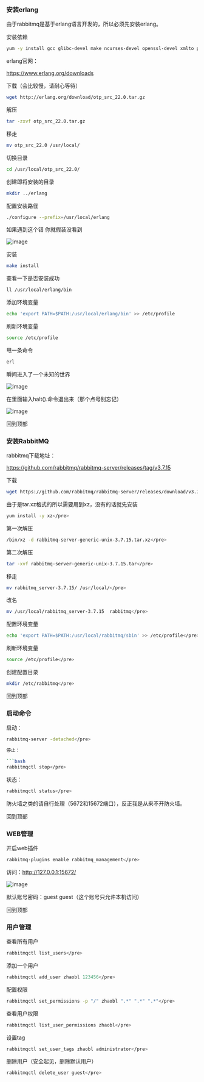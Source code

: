 ### 安装erlang

由于rabbitmq是基于erlang语言开发的，所以必须先安装erlang。

安装依赖
```bash
yum -y install gcc glibc-devel make ncurses-devel openssl-devel xmlto perl wget gtk2-devel binutils-devel
```
erlang官网：

https://www.erlang.org/downloads

下载（会比较慢，请耐心等待）

```bash
wget http://erlang.org/download/otp_src_22.0.tar.gz
```

解压

```bash
tar -zxvf otp_src_22.0.tar.gz
```

移走

```bash
mv otp_src_22.0 /usr/local/
```

切换目录

```bash
cd /usr/local/otp_src_22.0/
```

创建即将安装的目录

```bash
mkdir ../erlang
```

配置安装路径

```bash
./configure --prefix=/usr/local/erlang
```

如果遇到这个错 你就假装没看到

![image](https://upload-images.jianshu.io/upload_images/11646428-e4e90906c6c99cfe.png?imageMogr2/auto-orient/strip%7CimageView2/2/w/1240)

安装

```bash
make install
```

查看一下是否安装成功

```bash
ll /usr/local/erlang/bin
```

添加环境变量

```bash
echo 'export PATH=$PATH:/usr/local/erlang/bin' >> /etc/profile
```

刷新环境变量

```bash
source /etc/profile
```

甩一条命令

```bash
erl
```

瞬间进入了一个未知的世界

![image](https://upload-images.jianshu.io/upload_images/11646428-96e90a1f88199bbd.png?imageMogr2/auto-orient/strip%7CimageView2/2/w/1240)

在里面输入halt().命令退出来（那个点号别忘记）

![image](https://upload-images.jianshu.io/upload_images/11646428-65a10ccc65db176b.png?imageMogr2/auto-orient/strip%7CimageView2/2/w/1240)

回到顶部

### 安装RabbitMQ

rabbitmq下载地址：

https://github.com/rabbitmq/rabbitmq-server/releases/tag/v3.7.15

下载

```bash
wget https://github.com/rabbitmq/rabbitmq-server/releases/download/v3.7.15/rabbitmq-server-generic-unix-3.7.15.tar.xz</pre>
```
由于是tar.xz格式的所以需要用到xz，没有的话就先安装 

```bash
yum install -y xz</pre>
```
第一次解压

```bash
/bin/xz -d rabbitmq-server-generic-unix-3.7.15.tar.xz</pre>
```
第二次解压

```bash
tar -xvf rabbitmq-server-generic-unix-3.7.15.tar</pre>
```
移走

```bash
mv rabbitmq_server-3.7.15/ /usr/local/</pre>
```
改名

```bash
mv /usr/local/rabbitmq_server-3.7.15  rabbitmq</pre>
```
配置环境变量

```bash
echo 'export PATH=$PATH:/usr/local/rabbitmq/sbin' >> /etc/profile</pre>
```
刷新环境变量

```bash
source /etc/profile</pre>
```
创建配置目录

```bash
mkdir /etc/rabbitmq</pre>
```
回到顶部

### 启动命令

启动：

```bash
rabbitmq-server -detached</pre>

停止：

```bash
rabbitmqctl stop</pre>
```
状态：

```bash
rabbitmqctl status</pre>
```
防火墙之类的请自行处理（5672和15672端口），反正我是从来不开防火墙。

回到顶部

### WEB管理

开启web插件

```bash
rabbitmq-plugins enable rabbitmq_management</pre>
```
访问：http://127.0.0.1:15672/

![image](https://upload-images.jianshu.io/upload_images/11646428-6942791c50045a58.png?imageMogr2/auto-orient/strip%7CimageView2/2/w/1240)

默认账号密码：guest guest（这个账号只允许本机访问）

回到顶部

### 用户管理

查看所有用户

```bash
rabbitmqctl list_users</pre>
```
添加一个用户

```bash
rabbitmqctl add_user zhaobl 123456</pre>
```
配置权限

```bash
rabbitmqctl set_permissions -p "/" zhaobl ".*" ".*" ".*"</pre>
```
查看用户权限

```bash
rabbitmqctl list_user_permissions zhaobl</pre>
```
设置tag

```bash
rabbitmqctl set_user_tags zhaobl administrator</pre>
```
删除用户（安全起见，删除默认用户）

```bash
rabbitmqctl delete_user guest</pre>
```